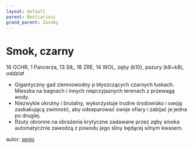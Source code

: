 ```yaml
---
layout: default
parent: Bestiariusz
grand_parent: Zasoby
---
```


# Smok, czarny

16 OCHR, 1 Pancerza, 13 SIŁ, 18 ZRE, 14 WOL, zęby (k10), pazury (k8+k8), _oddział_

- Gigantyczny gad ziemnowodny p błyszczących czarnych łuskach. Mieszka na bagnach i innych nieprzyjaznych  terenach z przewagą wody.
- Niezwykle okrutny i brutalny, wykorzystuje trudne środowisko i swoją zaskakującą zwinność, aby odseparować swoje ofiary i zabijać je jedna po drugiej.
- Rzuty obronne na obrażenia krytyczne zadawane przez zęby smoka automatycznie zawodzą z powodu jego śliny będącej silnym kwasem.

autor: [xenio](https://xenioinabottle.blogspot.com)

